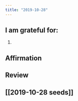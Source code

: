 ```yaml
---
title: "2019-10-28"
---
```

## I am grateful for:
1. 

## Affirmation

## Review



## [[2019-10-28 seeds]]
